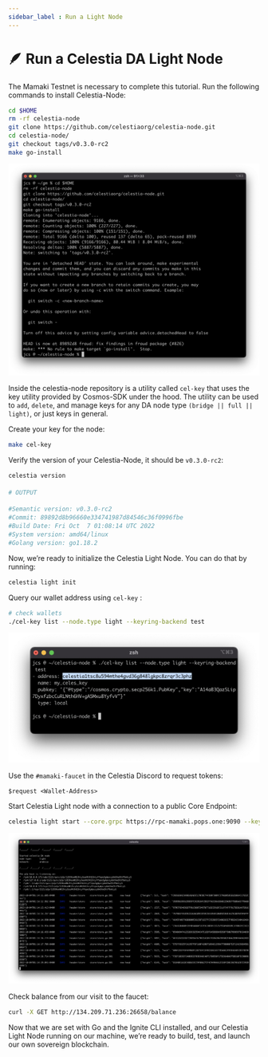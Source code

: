 ```yaml
---
sidebar_label : Run a Light Node
---
```


# 🪶 Run a Celestia DA Light Node

The Mamaki Testnet is necessary to complete this tutorial. Run the following commands to install Celestia-Node:

```bash
cd $HOME
rm -rf celestia-node
git clone https://github.com/celestiaorg/celestia-node.git
cd celestia-node/
git checkout tags/v0.3.0-rc2
make go-install
```

![1.png](/img/gm/1.png)

Inside the celestia-node repository is a utility called `cel-key` that uses the key utility provided by Cosmos-SDK under the hood. The utility can be used to `add`, `delete`, and manage keys for any DA node type `(bridge || full || light)`, or just keys in general.

Create your key for the node:

```bash
make cel-key
```

Verify the version of your Celestia-Node, it should be `v0.3.0-rc2`:

```bash
celestia version

# OUTPUT

#Semantic version: v0.3.0-rc2
#Commit: 89892d8b96660e334741987d84546c36f0996fbe
#Build Date: Fri Oct  7 01:08:14 UTC 2022
#System version: amd64/linux
#Golang version: go1.18.2
```

Now, we’re ready to initialize the Celestia Light Node. You can do that by running:

```bash
celestia light init
```

Query our wallet address using `cel-key` :

```bash
# check wallets
./cel-key list --node.type light --keyring-backend test
```

![2.png](/img/gm/2.png)

Use the `#mamaki-faucet` in the Celestia Discord to request tokens:

```
$request <Wallet-Address>
```

Start Celestia Light node with a connection to a public Core Endpoint:

```bash
celestia light start --core.grpc https://rpc-mamaki.pops.one:9090 --keyring.accname my_celes_key
```

![3.png](/img/gm/3.png)

Check balance from our visit to the faucet:

```bash
curl -X GET http://134.209.71.236:26658/balance
```

Now that we are set with Go and the Ignite CLI installed, and our Celestia Light Node running on our machine, we’re ready to build, test, and launch our own sovereign blockchain.